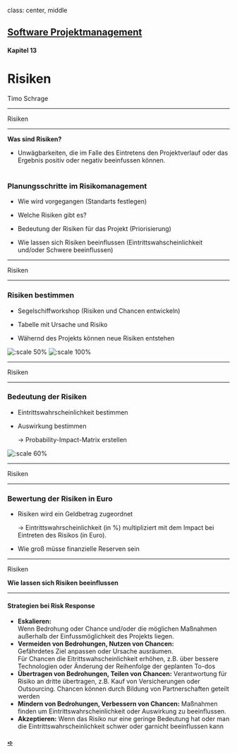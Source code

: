 
class: center, middle

## [Software Projektmanagement](index.html)

#### Kapitel 13

# Risiken
Timo Schrage

---
Risiken

----

**Was sind Risiken?**

* Unwägbarkeiten, die im Falle des Eintretens den Projektverlauf oder das
Ergebnis positiv oder negativ beeinfussen können.
</br></br>

### Planungsschritte im Risikomanagement

* Wie wird vorgegangen (Standarts festlegen)

* Welche Risiken gibt es?

* Bedeutung der Risiken für das Projekt (Priorisierung)

* Wie lassen sich Risiken beeinflussen (Eintrittswahscheinlichkeit und/oder Schwere beeinflussen)


---
Risiken

----

### Risiken bestimmen

* Segelschiffworkshop (Risiken und Chancen entwickeln)

* Tabelle mit Ursache und Risiko

* Wähernd des Projekts können neue Risiken entstehen

![:scale 50%](media/Segelschiff.PNG)
![:scale 100%](media/TabelleUW.PNG)

---
Risiken

----
### Bedeutung der Risiken
* Eintrittswahrscheinlichkeit bestimmen

* Auswirkung bestimmen

    -> Probability-Impact-Matrix erstellen

![:scale 60%](media/ProbabilityImpactMatrix.PNG)

---
Risiken

----
### Bewertung der Risiken in Euro
* Risiken wird ein Geldbetrag zugeordnet

    -> Eintrittswahrscheinlichkeit (in %) multipliziert mit dem Impact bei Eintreten des Risikos (in Euro).

* Wie groß müsse finanzielle Reserven sein

---
Risiken

**Wie lassen sich Risiken beeinflussen**

----


#### Strategien bei Risk Response

* **Eskalieren:**</br>
Wenn Bedrohung oder Chance und/oder die möglichen Maßnahmen außerhalb der Einfussmöglichkeit des Projekts liegen.
* **Vermeiden von Bedrohungen, Nutzen von Chancen:** </br>Gefährdetes Ziel anpassen oder Ursache ausräumen. </br>
Für Chancen die Eitrittswahscheinlichkeit erhöhen, z.B. über bessere Technologien oder Änderung der Reihenfolge der geplanten To-dos
* **Übertragen von Bedrohungen, Teilen von Chancen:**
Verantwortung für Risiko an dritte übertragen, z.B. Kauf von Versicherungen oder Outsourcing.
Chancen können durch Bildung von Partnerschaften geteilt werden
* **Mindern von Bedrohungen, Verbessern von Chancen:**
Maßnahmen finden um Eintrittswahrscheinlichkeit oder Auswirkung zu beeinflussen.
* **Akzeptieren:**
Wenn das Risiko nur eine geringe Bedeutung hat oder man die Eintrittswahrscheinlichkeit schwer oder garnicht beeinflussen kann

#### [&#10154;](?url=14.kapitel.md)